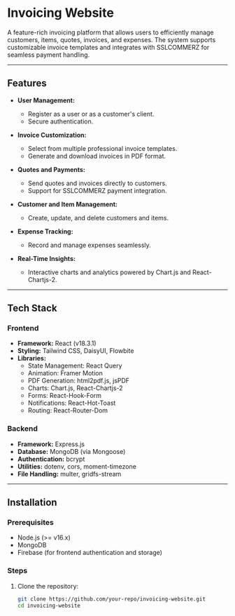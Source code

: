 # Invoicing Website

A feature-rich invoicing platform that allows users to efficiently manage customers, items, quotes, invoices, and expenses. The system supports customizable invoice templates and integrates with SSLCOMMERZ for seamless payment handling.

---

## Features

- **User Management:**

  - Register as a user or as a customer's client.
  - Secure authentication.

- **Invoice Customization:**

  - Select from multiple professional invoice templates.
  - Generate and download invoices in PDF format.

- **Quotes and Payments:**

  - Send quotes and invoices directly to customers.
  - Support for SSLCOMMERZ payment integration.

- **Customer and Item Management:**

  - Create, update, and delete customers and items.

- **Expense Tracking:**

  - Record and manage expenses seamlessly.

- **Real-Time Insights:**
  - Interactive charts and analytics powered by Chart.js and React-Chartjs-2.

---

## Tech Stack

### Frontend

- **Framework:** React (v18.3.1)
- **Styling:** Tailwind CSS, DaisyUI, Flowbite
- **Libraries:**
  - State Management: React Query
  - Animation: Framer Motion
  - PDF Generation: html2pdf.js, jsPDF
  - Charts: Chart.js, React-Chartjs-2
  - Forms: React-Hook-Form
  - Notifications: React-Hot-Toast
  - Routing: React-Router-Dom

### Backend

- **Framework:** Express.js
- **Database:** MongoDB (via Mongoose)
- **Authentication:** bcrypt
- **Utilities:** dotenv, cors, moment-timezone
- **File Handling:** multer, gridfs-stream

---

## Installation

### Prerequisites

- Node.js (>= v16.x)
- MongoDB
- Firebase (for frontend authentication and storage)

### Steps

1. Clone the repository:
   ```bash
   git clone https://github.com/your-repo/invoicing-website.git
   cd invoicing-website
   ```
